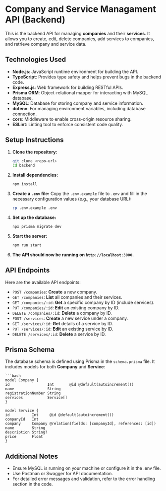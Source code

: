 # Company and Service Managament API (Backend)

This is the backend API for managing **companies** and their **services**. 
It allows you to create, edit, delete companies, add services to companies, and retrieve company and service data.

## Technologies Used
- **Node.js**: JavaScript runtime environment for building the API.
- **TypeScript**: Provides type safety and helps prevent bugs in the backend code.
- **Express.js**: Web framework for building RESTful APIs.
- **Prisma ORM**: Object-relational mapper for interacting with MySQL database.
- **MySQL**: Database for storing company and service information.
- **dotenv**: For managing environment variables, including database connection.
- **cors**: Middleware to enable cross-origin resource sharing.
- **ESLint**: Linting tool to enforce consistent code quality.

## Setup Instructions
1. **Clone the repository:**

   ```bash
   git clone <repo-url>
   cd backend

2. **Install dependencies:**
   
   ```bash
   npm install

3. **Create a `.env` file:**
  Copy the `.env.example` file to `.env` and fill in the necessary configuration values (e.g., your database URL):

   ```bash
   cp .env.example .env

4. **Set up the database:**

   ```bash
   npx prisma migrate dev

5. **Start the server:**

    ```bash
   npm run start

6. **The API should now be running on `http://localhost:3000`.**

## API Endpoints
Here are the available API endpoints:
- `POST /companies`: **Create** a new company.
- `GET /companies`: **List** all companies and their services.
- `GET /companies/:id`: **Get** a specific company by ID (include services).
- `PUT /companies/:id`: **Edit** an existing company by ID.
- `DELETE /companies/:id`: **Delete** a company by ID.
- `POST /services`: **Create** a new service under a company.
- `GET /services/:id`: **Get** details of a service by ID.
- `PUT /services/:id`: **Edit** an existing service by ID.
- `DELETE /services/:id`: **Delete** a service by ID.

## Prisma Schema
The database schema is defined using Prisma in the `schema.prisma` file. It includes models for both **Company** and **Service**:


    ```bash
    model Company {
    id                 Int       @id @default(autoincrement())
    name               String
    registrationNumber String
    services           Service[]
    }

    model Service {
    id          Int     @id @default(autoincrement())
    companyId   Int
    company     Company @relation(fields: [companyId], references: [id])
    name        String
    description String?
    price       Float
    }

## Additional Notes
- Ensure MySQL is running on your machine or configure it in the .env file.
- Use Postman or Swagger for API documentation. 
- For detailed error messages and validation, refer to the error handling section in the code.
